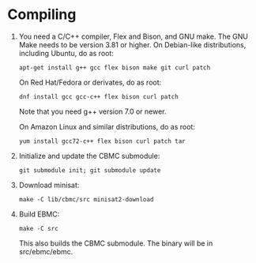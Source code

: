 Compiling
=========

1. You need a C/C++ compiler, Flex and Bison, and GNU make.
   The GNU Make needs to be version 3.81 or higher.
   On Debian-like distributions, including Ubuntu, do as root:
   ```
   apt-get install g++ gcc flex bison make git curl patch
   ```
   On Red Hat/Fedora or derivates, do as root:
   ```
   dnf install gcc gcc-c++ flex bison curl patch
   ```
   Note that you need g++ version 7.0 or newer.

   On Amazon Linux and similar distributions, do as root:
   ```
   yum install gcc72-c++ flex bison curl patch tar
   ```

2. Initialize and update the CBMC submodule:
   ```
   git submodule init; git submodule update
   ```

3. Download minisat:
   ```
   make -C lib/cbmc/src minisat2-download
   ```

4. Build EBMC:
   ```
   make -C src
   ```
   This also builds the CBMC submodule. The binary will be in src/ebmc/ebmc.
